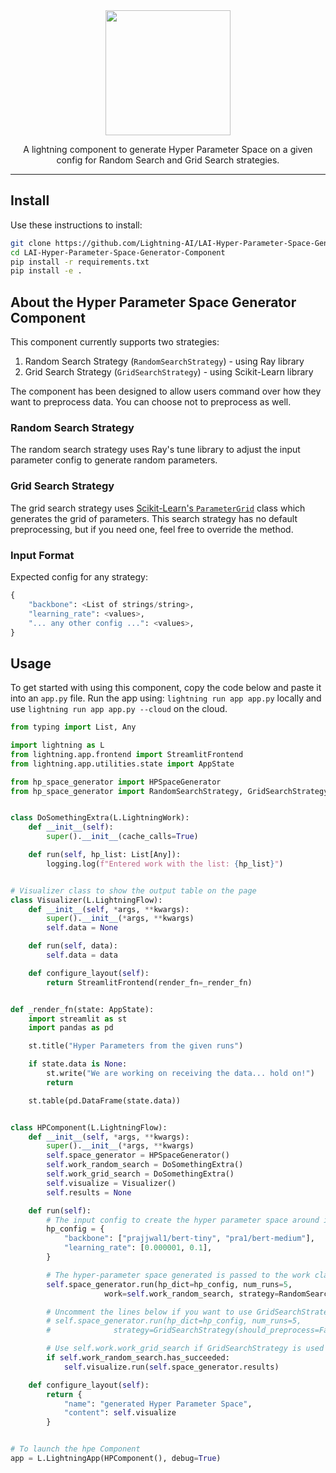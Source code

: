 <div align="center">
<img src="https://pl-bolts-doc-images.s3.us-east-2.amazonaws.com/lai.png" width="200px">

A lightning component to generate Hyper Parameter Space on a given config for Random Search and Grid Search strategies.

______________________________________________________________________

</div>

## Install

Use these instructions to install:

```bash
git clone https://github.com/Lightning-AI/LAI-Hyper-Parameter-Space-Generator-Component.git
cd LAI-Hyper-Parameter-Space-Generator-Component
pip install -r requirements.txt
pip install -e .
```

## About the Hyper Parameter Space Generator Component

This component currently supports two strategies:

1. Random Search Strategy (`RandomSearchStrategy`) - using Ray library
2. Grid Search Strategy (`GridSearchStrategy`) - using Scikit-Learn library

The component has been designed to allow users command over how they want to preprocess data. You can choose not to preprocess as well.

### Random Search Strategy

The random search strategy uses Ray's tune library to adjust the input parameter config to generate random parameters.

### Grid Search Strategy

The grid search strategy uses [Scikit-Learn's `ParameterGrid`](https://scikit-learn.org/stable/modules/generated/sklearn.model_selection.ParameterGrid.html) class which generates the grid of parameters. This search strategy has no default preprocessing, but if you need one, feel free to override the method.

### Input Format

Expected config for any strategy:

```python
{
    "backbone": <List of strings/string>,
    "learning_rate": <values>,
    "... any other config ...": <values>,
}
```

## Usage

To get started with using this component, copy the code below and paste it into an `app.py` file. Run the app using: `lightning run app app.py` locally and use `lightning run app app.py --cloud` on the cloud.

```python
from typing import List, Any

import lightning as L
from lightning.app.frontend import StreamlitFrontend
from lightning.app.utilities.state import AppState

from hp_space_generator import HPSpaceGenerator
from hp_space_generator import RandomSearchStrategy, GridSearchStrategy


class DoSomethingExtra(L.LightningWork):
    def __init__(self):
        super().__init__(cache_calls=True)

    def run(self, hp_list: List[Any]):
        logging.log(f"Entered work with the list: {hp_list}")


# Visualizer class to show the output table on the page
class Visualizer(L.LightningFlow):
    def __init__(self, *args, **kwargs):
        super().__init__(*args, **kwargs)
        self.data = None

    def run(self, data):
        self.data = data

    def configure_layout(self):
        return StreamlitFrontend(render_fn=_render_fn)


def _render_fn(state: AppState):
    import streamlit as st
    import pandas as pd

    st.title("Hyper Parameters from the given runs")

    if state.data is None:
        st.write("We are working on receiving the data... hold on!")
        return

    st.table(pd.DataFrame(state.data))


class HPComponent(L.LightningFlow):
    def __init__(self, *args, **kwargs):
        super().__init__(*args, **kwargs)
        self.space_generator = HPSpaceGenerator()
        self.work_random_search = DoSomethingExtra()
        self.work_grid_search = DoSomethingExtra()
        self.visualize = Visualizer()
        self.results = None

    def run(self):
        # The input config to create the hyper parameter space around it
        hp_config = {
            "backbone": ["prajjwal1/bert-tiny", "pra1/bert-medium"],
            "learning_rate": [0.000001, 0.1],
        }

        # The hyper-parameter space generated is passed to the work class
        self.space_generator.run(hp_dict=hp_config, num_runs=5,
                     work=self.work_random_search, strategy=RandomSearchStrategy(should_preprocess=True))

        # Uncomment the lines below if you want to use GridSearchStrategy
        # self.space_generator.run(hp_dict=hp_config, num_runs=5,
        #              strategy=GridSearchStrategy(should_preprocess=False), work=self.work_grid_search)

        # Use self.work.work_grid_search if GridSearchStrategy is used
        if self.work_random_search.has_succeeded:
            self.visualize.run(self.space_generator.results)

    def configure_layout(self):
        return {
            "name": "generated Hyper Parameter Space",
            "content": self.visualize
        }


# To launch the hpe Component
app = L.LightningApp(HPComponent(), debug=True)
```